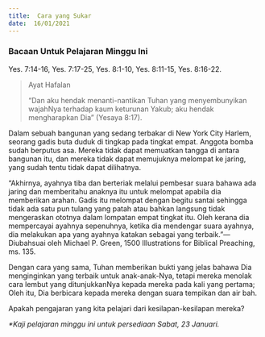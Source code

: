 ```yaml
---
title:  Cara yang Sukar
date:  16/01/2021
---
```


### Bacaan Untuk Pelajaran Minggu Ini
Yes. 7:14-16, Yes. 7:17-25, Yes. 8:1-10, Yes. 8:11-15, Yes. 8:16-22.

> <p>Ayat Hafalan</p>
> “Dan aku hendak menanti-nantikan Tuhan yang menyembunyikan wajahNya terhadap kaum keturunan Yakub; aku hendak mengharapkan Dia” (Yesaya 8:17).

Dalam sebuah bangunan yang sedang terbakar di New York City Harlem, seorang gadis buta duduk di tingkap pada tingkat empat. Anggota bomba sudah berputus asa. Mereka tidak dapat memuatkan tangga di antara bangunan itu, dan mereka tidak dapat memujuknya melompat ke jaring, yang sudah tentu tidak dapat dilihatnya.

“Akhirnya, ayahnya tiba dan berteriak melalui pembesar suara bahawa ada jaring dan memberitahu anaknya itu untuk melompat apabila dia memberikan arahan. Gadis itu melompat dengan begitu santai sehingga tidak ada satu pun tulang yang patah atau bahkan langsung tidak mengeraskan ototnya dalam lompatan empat tingkat itu. Oleh kerana dia mempercayai ayahnya sepenuhnya, ketika dia mendengar suara ayahnya, dia melakukan apa yang ayahnya katakan sebagai yang terbaik.”—Diubahsuai oleh Michael P. Green, 1500 Illustrations for Biblical Preaching, ms. 135.

Dengan cara yang sama, Tuhan memberikan bukti yang jelas bahawa Dia menginginkan yang terbaik untuk anak-anak-Nya, tetapi mereka menolak cara lembut yang ditunjukkanNya kepada mereka pada kali yang pertama; Oleh itu, Dia berbicara kepada mereka dengan suara tempikan dan air bah.

Apakah pengajaran yang kita pelajari dari kesilapan-kesilapan mereka?

_*Kaji pelajaran minggu ini untuk persediaan Sabat, 23 Januari._